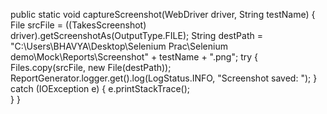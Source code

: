 public static void captureScreenshot(WebDriver driver, String testName) 
    {
        File srcFile = ((TakesScreenshot) driver).getScreenshotAs(OutputType.FILE);
        String destPath = "C:\\Users\\BHAVYA\\Desktop\\Selenium Prac\\Selenium demo\\Mock\\Reports\\Screenshot" + testName + ".png";
        try 
        {
            Files.copy(srcFile, new File(destPath));
            ReportGenerator.logger.get().log(LogStatus.INFO, "Screenshot saved: ");
        } 
        catch (IOException e) 
        {
            e.printStackTrace();  
        }
    }
